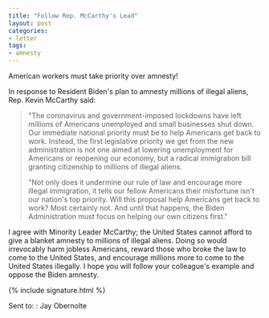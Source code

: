 ```yaml
---
title: "Follow Rep. McCarthy's Lead"
layout: post
categories:
- letter
tags:
- amnesty
---
```


American workers must take priority over amnesty!

In response to Resident Biden's plan to amnesty millions of illegal aliens, Rep. Kevin McCarthy said:

> "The coronavirus and government-imposed lockdowns have left millions of Americans unemployed and small businesses shut down. Our immediate national priority must be to help Americans get back to work. Instead, the first legislative priority we get from the new administration is not one aimed at lowering unemployment for Americans or reopening our economy, but a radical immigration bill granting citizenship to millions of illegal aliens.
>
> "Not only does it undermine our rule of law and encourage more illegal immigration, it tells our fellow Americans their misfortune isn't our nation's top priority. Will this proposal help Americans get back to work? Most certainly not. And until that happens, the Biden Administration must focus on helping our own citizens first."

I agree with Minority Leader McCarthy; the United States cannot afford to give a blanket amnesty to millions of illegal aliens. Doing so would irrevocably harm jobless Americans, reward those who broke the law to come to the United States, and encourage millions more to come to the United States illegally. I hope you will follow your colleague's example and oppose the Biden amnesty.

{% include signature.html %}

Sent to:
: Jay Obernolte
